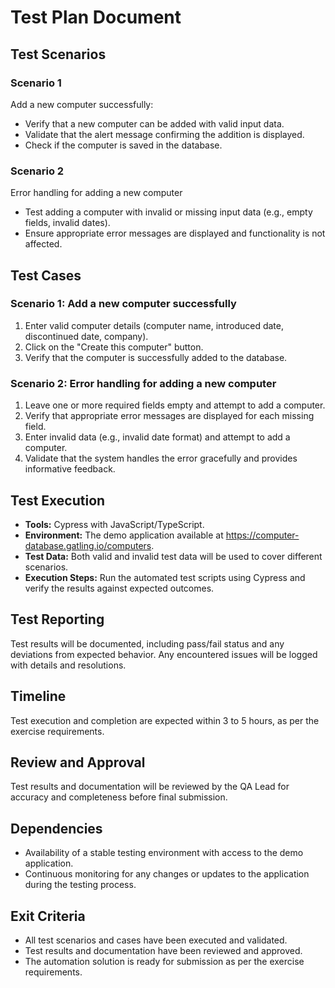 # Test Plan Document

## Test Scenarios

### Scenario 1

Add a new computer successfully:

- Verify that a new computer can be added with valid input data.
- Validate that the alert message confirming the addition is displayed.
- Check if the computer is saved in the database.

### Scenario 2

Error handling for adding a new computer

- Test adding a computer with invalid or missing input data (e.g., empty fields, invalid dates).
- Ensure appropriate error messages are displayed and functionality is not affected.

## Test Cases

### Scenario 1: Add a new computer successfully

1. Enter valid computer details (computer name, introduced date, discontinued date, company).
2. Click on the "Create this computer" button.
3. Verify that the computer is successfully added to the database.

### Scenario 2: Error handling for adding a new computer

1. Leave one or more required fields empty and attempt to add a computer.
2. Verify that appropriate error messages are displayed for each missing field.
3. Enter invalid data (e.g., invalid date format) and attempt to add a computer.
4. Validate that the system handles the error gracefully and provides informative feedback.

## Test Execution

- **Tools:** Cypress with JavaScript/TypeScript.
- **Environment:** The demo application available at <https://computer-database.gatling.io/computers>.
- **Test Data:** Both valid and invalid test data will be used to cover different scenarios.
- **Execution Steps:** Run the automated test scripts using Cypress and verify the results against expected outcomes.

## Test Reporting

Test results will be documented, including pass/fail status and any deviations from expected behavior.
Any encountered issues will be logged with details and resolutions.

## Timeline

Test execution and completion are expected within 3 to 5 hours, as per the exercise requirements.

## Review and Approval

Test results and documentation will be reviewed by the QA Lead for accuracy and completeness before final submission.

## Dependencies

- Availability of a stable testing environment with access to the demo application.
- Continuous monitoring for any changes or updates to the application during the testing process.

## Exit Criteria

- All test scenarios and cases have been executed and validated.
- Test results and documentation have been reviewed and approved.
- The automation solution is ready for submission as per the exercise requirements.
